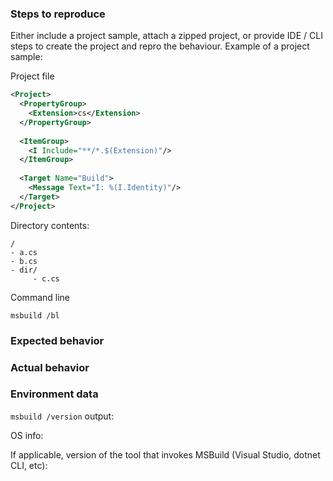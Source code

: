 ### Steps to reproduce

Either include a project sample, attach a zipped project, or provide IDE / CLI steps to create the project and repro the behaviour. Example of a project sample:

Project file
```xml
<Project>
  <PropertyGroup>
    <Extension>cs</Extension>
  </PropertyGroup>
  
  <ItemGroup>
    <I Include="**/*.$(Extension)"/>
  </ItemGroup>
  
  <Target Name="Build">
    <Message Text="I: %(I.Identity)"/>
  </Target>
</Project>
```

Directory contents:
```
/
- a.cs
- b.cs
- dir/
     - c.cs
```

Command line
```
msbuild /bl
```
### Expected  behavior


### Actual behavior


### Environment data
`msbuild /version` output:

OS info:

If applicable, version of the tool that invokes MSBuild (Visual Studio, dotnet CLI, etc):
